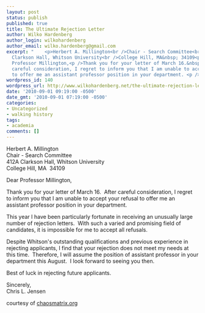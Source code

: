 ```yaml
---
layout: post
status: publish
published: true
title: The Ultimate Rejection Letter
author: Wilko Hardenberg
author_login: wilkohardenberg
author_email: wilko.hardenberg@gmail.com
excerpt: "    <p>Herbert A. Millington<br />Chair - Search Committee<br />412A
  Clarkson Hall, Whitson University<br />College Hill, MA&nbsp; 34109<p />Dear
  Professor Millington,<p />Thank you for your letter of March 16.&nbsp; After
  careful consideration, I regret to inform you that I am unable to accept your refusal
  to offer me an assistant professor position in your department. <p />"
wordpress_id: 140
wordpress_url: http://www.wilkohardenberg.net/the-ultimate-rejection-letter/
date: '2010-09-01 09:19:00 -0500'
date_gmt: '2010-09-01 07:19:00 -0500'
categories:
- Uncategorized
- walking history
tags:
- academia
comments: []
---
```

<p>Herbert A. Millington<br />Chair - Search Committee<br />412A Clarkson Hall, Whitson University<br />College Hill, MA&nbsp; 34109
<p />Dear Professor Millington,
<p />Thank you for your letter of March 16.&nbsp; After careful consideration, I regret to inform you that I am unable to accept your refusal to offer me an assistant professor position in your department.
<p /><a id="more"></a><a id="more-140"></a> This year I have been particularly fortunate in receiving an unusually large number of rejection letters.&nbsp; With such a varied and promising field of candidates, it is impossible for me to accept all refusals.
<p /> Despite Whitson's outstanding qualifications and previous experience in rejecting applicants, I find that your rejection does not meet my needs at this time.&nbsp; Therefore, I will assume the position of assistant professor in your department this August.&nbsp; I look forward to seeing you then.
<p /> Best of luck in rejecting future applicants.
<p />Sincerely,<br />Chris L. Jensen
<p />courtesy of&nbsp;<a href="http://www.chaosmatrix.org/library/humor/reject.html">chaosmatrix.org</a></p>
